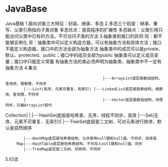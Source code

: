 # JavaBase
Java基础
1.面向对象三大特征：封装、继承、多态
2.多态三个前提：继承、重写、父类引用指向子类对象
  多态优点：提高程序的扩展性
  多态缺点：父类引用只能访问父类中已有的方法，不可访问子类的方法
3.抽象类和接口的异同
  同：都不能够实例化
  异：抽象类中可以定义构造方器，可以有抽象方法和具体方法；接口不能定义构造器，接口中的方法全部为抽象方法
      抽象类中的成员可以是private、默认、protected、public；接口中的成员全部为public
      抽象类可以定义成员变量；接口中只能定义常量
      有抽象方法的类必须声明为抽象类，抽象类中不一定有抽象方法
4.集合
 
                                               |---ArrayList底层是数组结构，查询快、增删慢，不同步
            |---List(有序、元素可重复、有索引) |---LinkedList底层是链表结构，增删快、查询慢，不同步
            |                                  |---Vector底层是数组结构，线程同步，已被ArrayList取代
  Collection|
            |                                  |---HashSet底层是哈希表、无序、线程不同步、高效
            |---Set(无序、元素不可重复、无索引)| 
                                               |---TreeSet底层是二叉树、可对元素进行排序，默认是自然顺序
                                               
            |---HashMap底层是哈希表结构、允许使用null键和null值、不同步、效率高
         Map|---HashTable底层是哈希表结构、不可存入null键和null值、同步
            |---TreeMap底层是二叉树、可排序、不同步
  
5.IO流















